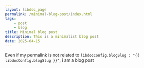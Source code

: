 ```yaml
---
layout: libdoc_page
permalink: /minimal-blog-post/index.html
tags:
    - post
    - blog
title: Minimal blog post
description: This is a minimalist blog post
date: 2025-04-15
---
```

Even if my permalink is not related to `libdocConfig.blogSlug : "{{ libdocConfig.blogSlug }}"`, i am a blog post